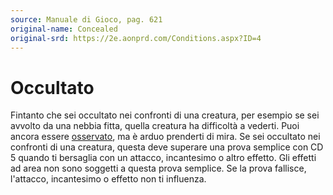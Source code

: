 ```yaml
---
source: Manuale di Gioco, pag. 621
original-name: Concealed
original-srd: https://2e.aonprd.com/Conditions.aspx?ID=4
---
```


# Occultato

Fintanto che sei occultato nei confronti di una creatura, per esempio se sei
avvolto da una nebbia fitta, quella creatura ha difficoltà a vederti. Puoi
ancora essere [osservato](/condizioni/osservato), ma è arduo prenderti di mira.
Se sei occultato nei confronti di una creatura, questa deve superare una prova
semplice con CD 5 quando ti bersaglia con un attacco, incantesimo o altro
effetto. Gli effetti ad area non sono soggetti a questa prova semplice. Se la
prova fallisce, l'attacco, incantesimo o effetto non ti influenza.
